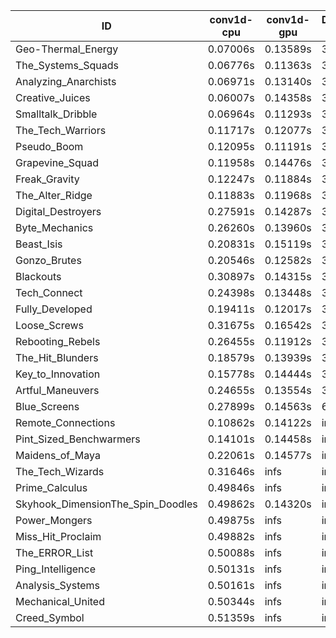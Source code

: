 |ID|conv1d-cpu|conv1d-gpu|DWSPConv2D-gpu|gemm-gpu|avg|
|-|-|-|-|-|-|
|Geo-Thermal_Energy|0.07006s|0.13589s|3.07411s|1.82034s|1.27510s|
|The_Systems_Squads|0.06776s|0.11363s|3.06896s|1.87837s|1.28218s|
|Analyzing_Anarchists|0.06971s|0.13140s|3.08077s|1.93342s|1.30382s|
|Creative_Juices|0.06007s|0.14358s|3.12559s|1.89856s|1.30695s|
|Smalltalk_Dribble|0.06964s|0.11293s|3.16623s|1.91783s|1.31666s|
|The_Tech_Warriors|0.11717s|0.12077s|3.15168s|1.92390s|1.32838s|
|Pseudo_Boom|0.12095s|0.11191s|3.14728s|1.95937s|1.33488s|
|Grapevine_Squad|0.11958s|0.14476s|3.16318s|1.92303s|1.33764s|
|Freak_Gravity|0.12247s|0.11884s|3.14289s|1.96948s|1.33842s|
|The_Alter_Ridge|0.11883s|0.11968s|3.28603s|1.92078s|1.36133s|
|Digital_Destroyers|0.27591s|0.14287s|3.11299s|1.93452s|1.36657s|
|Byte_Mechanics|0.26260s|0.13960s|3.11111s|1.97899s|1.37307s|
|Beast_Isis|0.20831s|0.15119s|3.11008s|2.06092s|1.38262s|
|Gonzo_Brutes|0.20546s|0.12582s|3.28260s|1.96261s|1.39412s|
|Blackouts|0.30897s|0.14315s|3.09282s|2.05109s|1.39901s|
|Tech_Connect|0.24398s|0.13448s|3.24686s|2.04074s|1.41652s|
|Fully_Developed|0.19411s|0.12017s|3.08479s|2.39184s|1.44773s|
|Loose_Screws|0.31675s|0.16542s|3.14690s|2.50202s|1.53278s|
|Rebooting_Rebels|0.26455s|0.11912s|3.14890s|2.66174s|1.54858s|
|The_Hit_Blunders|0.18579s|0.13939s|3.15231s|2.77438s|1.56297s|
|Key_to_Innovation|0.15778s|0.14444s|3.32947s|2.71665s|1.58709s|
|Artful_Maneuvers|0.24655s|0.13554s|3.96117s|2.72198s|1.76631s|
|Blue_Screens|0.27899s|0.14563s|6.10102s|2.63059s|2.28906s|
|Remote_Connections|0.10862s|0.14122s|infs|4.63762s|infs|
|Pint_Sized_Benchwarmers|0.14101s|0.14458s|infs|1.91040s|infs|
|Maidens_of_Maya|0.22061s|0.14577s|infs|infs|infs|
|The_Tech_Wizards|0.31646s|infs|infs|4.62690s|infs|
|Prime_Calculus|0.49846s|infs|infs|4.61582s|infs|
|Skyhook_DimensionThe_Spin_Doodles|0.49862s|0.14320s|infs|infs|infs|
|Power_Mongers|0.49875s|infs|infs|4.62898s|infs|
|Miss_Hit_Proclaim|0.49882s|infs|infs|4.61307s|infs|
|The_ERROR_List|0.50088s|infs|infs|4.63551s|infs|
|Ping_Intelligence|0.50131s|infs|infs|4.63838s|infs|
|Analysis_Systems|0.50161s|infs|infs|4.62750s|infs|
|Mechanical_United|0.50344s|infs|infs|4.65466s|infs|
|Creed_Symbol|0.51359s|infs|infs|4.59159s|infs|
